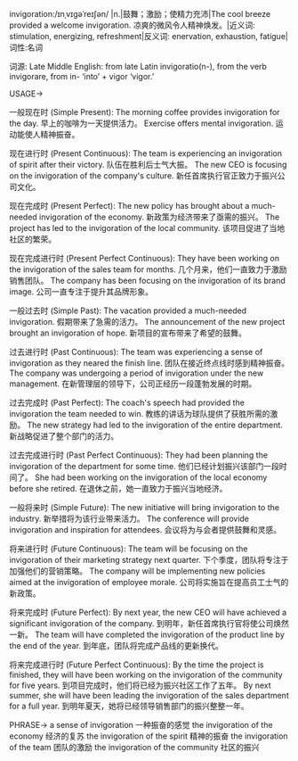 invigoration:/ɪnˌvɪɡəˈreɪʃən/ |n.|鼓舞；激励；使精力充沛|The cool breeze provided a welcome invigoration. 凉爽的微风令人精神焕发。|近义词: stimulation, energizing, refreshment|反义词: enervation, exhaustion, fatigue|词性:名词

词源: Late Middle English: from late Latin invigoratio(n-), from the verb invigorare, from in- ‘into’ + vigor ‘vigor.’

USAGE->

一般现在时 (Simple Present):
The morning coffee provides invigoration for the day. 早上的咖啡为一天提供活力。
Exercise offers mental invigoration. 运动能使人精神振奋。


现在进行时 (Present Continuous):
The team is experiencing an invigoration of spirit after their victory. 队伍在胜利后士气大振。
The new CEO is focusing on the invigoration of the company's culture. 新任首席执行官正致力于振兴公司文化。


现在完成时 (Present Perfect):
The new policy has brought about a much-needed invigoration of the economy. 新政策为经济带来了亟需的振兴。
The project has led to the invigoration of the local community. 该项目促进了当地社区的繁荣。


现在完成进行时 (Present Perfect Continuous):
They have been working on the invigoration of the sales team for months. 几个月来，他们一直致力于激励销售团队。
The company has been focusing on the invigoration of its brand image. 公司一直专注于提升其品牌形象。


一般过去时 (Simple Past):
The vacation provided a much-needed invigoration. 假期带来了急需的活力。
The announcement of the new project brought an invigoration of hope. 新项目的宣布带来了希望的鼓舞。


过去进行时 (Past Continuous):
The team was experiencing a sense of invigoration as they neared the finish line. 团队在接近终点线时感到精神振奋。
The company was undergoing a period of invigoration under the new management. 在新管理层的领导下，公司正经历一段蓬勃发展的时期。


过去完成时 (Past Perfect):
The coach's speech had provided the invigoration the team needed to win. 教练的讲话为球队提供了获胜所需的激励。
The new strategy had led to the invigoration of the entire department. 新战略促进了整个部门的活力。


过去完成进行时 (Past Perfect Continuous):
They had been planning the invigoration of the department for some time.  他们已经计划振兴该部门一段时间了。
She had been working on the invigoration of the local economy before she retired. 在退休之前，她一直致力于振兴当地经济。


一般将来时 (Simple Future):
The new initiative will bring invigoration to the industry. 新举措将为该行业带来活力。
The conference will provide invigoration and inspiration for attendees. 会议将为与会者提供鼓舞和灵感。


将来进行时 (Future Continuous):
The team will be focusing on the invigoration of their marketing strategy next quarter. 下个季度，团队将专注于加强他们的营销策略。
The company will be implementing new policies aimed at the invigoration of employee morale. 公司将实施旨在提高员工士气的新政策。


将来完成时 (Future Perfect):
By next year, the new CEO will have achieved a significant invigoration of the company. 到明年，新任首席执行官将使公司焕然一新。
The team will have completed the invigoration of the product line by the end of the year. 到年底，团队将完成产品线的更新换代。


将来完成进行时 (Future Perfect Continuous):
By the time the project is finished, they will have been working on the invigoration of the community for five years. 到项目完成时，他们将已经为振兴社区工作了五年。
By next summer, she will have been leading the invigoration of the sales department for a full year. 到明年夏天，她将已经领导销售部门的振兴整整一年。



PHRASE->
a sense of invigoration 一种振奋的感觉
the invigoration of the economy 经济的复苏
the invigoration of the spirit 精神的振奋
the invigoration of the team 团队的激励
the invigoration of the community 社区的振兴